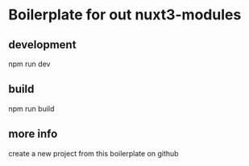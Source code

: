 # Boilerplate for out nuxt3-modules

## development
npm run dev

## build
npm run build

## more info 
create a new project from this boilerplate on github
